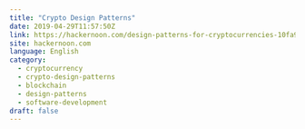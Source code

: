 ```yaml
---
title: "Crypto Design Patterns"
date: 2019-04-29T11:57:50Z
link: https://hackernoon.com/design-patterns-for-cryptocurrencies-10fa92e1dda7?source=rss----3a8144eabfe3---4
site: hackernoon.com
language: English
category:
  - cryptocurrency
  - crypto-design-patterns
  - blockchain
  - design-patterns
  - software-development
draft: false
---
```

